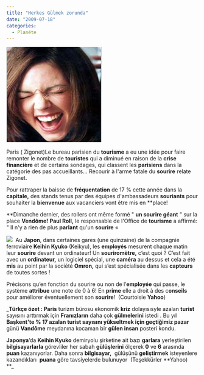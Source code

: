 ```yaml
---
title: "Herkes Gülmek zorunda"
date: "2009-07-18"
categories: 
  - Planéte
---
```


![](../uploads/image/komik.jpg)

Paris ( Zigonet)Le bureau parisien du **tourisme** a eu une idée pour faire remonter le nombre de **touristes** qui a diminué en raison de la **crise financière** et de certains sondages, qui classent les **parisiens** dans la catégorie des pas accueillants… Recourir à l'arme fatale du **sourire** relate Zigonet.

Pour rattraper la baisse de **fréquentation** de 17 % cette année dans la **capitale,** des stands tenus par des équipes d'ambassadeurs **souriants** pour souhaiter la **bienvenue** aux vacanciers vont être mis en **place!  
  
**Dimanche dernier, des rollers ont même formé " **un sourire géant** " sur la place **Vendôme!** **Paul Roll,** le responsable de l'Office de **tourisme** a affirmé: " Il n'y a rien de plus **parlant** qu'un **sourire** «   
  
![](../uploads/image/japon_kiz.jpg)  Au **Japon**, dans certaines gares (une quinzaine) de la compagnie ferroviaire **Keihin Kyuko** (Keikyu), les **employés** mesurent chaque matin leur **sourire** devant un ordinateur! Un **souriromètre,** c’est quoi ? C’est fait avec un **ordinateur,** un logiciel spécial, une **caméra** au dessus et cela a été **mis** au point par la société **Omron,** qui s’est spécialisée dans les **capteurs** de toutes sortes !  
  
Précisons qu’en fonction du sourire ou non de l’**employée** qui passe, le système **attribue** une note de 0 à 6! En **prime** elle a droit à des c**onseils** pour améliorer éventuellement son **sourire**!  (Courtoisie **Yahoo**)

_**Türkçe özet : Paris** turizm bürosu ekonomik **kriz** dolayısısyle azalan **turist** sayısını arttırmak için **Franızların** daha çok **gülmelerini** istedi . Bu yıl **Başkent'**te % 17 azalan **turist** sayısını yükseltmek için geçtiğimiz p**azar**  günü **Vandôme** meydanına kocaman bir **gülen insan** posteri kondu.  
  
**Japonya**’da **Keihin Kyuko** demiryolu şirketine ait bazı **garlara** yerleştirilen **bilgisayarlarla** görevliler her sabah **gülüşlerini** ölçerek **0** ve **6** arasında **puan** kazanıyorlar. Daha sonra **bilgisayar,**  gülüşünü **geliştirmek** isteyenlere kazandıkları  **puana** göre tavsiyelerde bulunuyor  (Teşekkürler **Yahoo)  
**_

